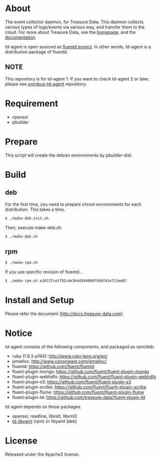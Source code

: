 # About

The event collector daemon, for Treasure Data. This daemon collects various types of logs/events via various way, and transfer them to the cloud. For more about Treasure Data, see the [homepage](http://treasure-data.com/), and the [documentation](http://docs.treasure-data.com/).

td-agent is open sourced as [fluentd project](http://github.com/fluent/). In other words, td-agent is a distribution package of fluentd.

## NOTE

This repository is for td-agent 1. If you want to check td-agent 2 or later,
please see [omnibus-td-agent](https://github.com/treasure-data/omnibus-td-agent) repository.

# Requirement

* openssl
* pbuilder

# Prepare

This script will create the debian environments by pbuilder-dist.

# Build

## deb

For the first time, you need to prepare chroot environments for each distribution. This takes a time.

```bash
$ ./make-deb-init.sh
```

Then, execute make-deb.sh.

```bash
$ ./make-deb.sh
```

## rpm

```bash
$ ./make-rpm.sh
```

If you use specific revision of fluentd...

```bash
$ ./make-rpm.sh e20137ce1f92c4e364d304969f56bf41e713ee07
```

# Install and Setup

Please refer the document (http://docs.treasure-data.com).

# Notice

td-agent consists of the following components, and packaged as rpm/deb.

* ruby (1.9.3-p194): http://www.ruby-lang.org/en/
* jemalloc: http://www.canonware.com/jemalloc/
* fluentd: https://github.com/fluent/fluentd
* fluent-plugin-mongo: https://github.com/fluent/fluent-plugin-mongo
* fluent-plugin-webhdfs: https://github.com/fluent/fluent-plugin-webhdfs
* fluent-plugin-s3: https://github.com/fluent/fluent-plugin-s3
* fluent-plugin-scribe: https://github.com/fluent/fluent-plugin-scribe
* fluent-plugin-flume: https://github.com/fluent/fluent-plugin-flume
* fluent-plugin-td: https://github.com/treasure-data/fluent-plugin-td

td-agent depends on those packages.

* openssl, readline, libxslt, libxml2
* [td-libyaml](https://github.com/treasure-data/td-libyaml) (rpm) or libyaml (deb)

# License

Released under the Apache2 license.
